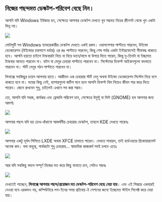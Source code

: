



<h2>নিজের পছন্দমত ডেস্কটপ-পরিবেশ বেছে নিন।</h2>

আপনি যদি Windows ইউজার হন, সেক্ষেত্রে আপনার ডেস্কটপ দেখতে খুব সম্ভবত নিচের স্ক্রীনশট থেকে খুব একটা ভিন্ন নয়।

<img src="Images/windows_vista.jpg" />

মোটামুটি সব Windows ব্যবহারকারীর ডেস্কটপ দেখতে একই রকম। ওয়ালপেপার পাল্টাতে পারবেন, উইন্ডো ডেকোরেশন (উইন্ডোর চারপাশে বর্ডার) এর রঙ পাল্টাতে পারবেন, কিন্তু শেষ পর্যন্ত একটা ইন্টারফেসেই সীমাবদ্ধ থাকতে হবে। আপনি হয়তো চাইলে টাস্কবারটা নিচে না দিয়ে ডানে/বামে বা উপরে দিতে পারেন, কিন্তু দু-তিনটা বা ইচ্ছামত টাস্কবার আনতে পারবেন না। বাটন বা মেনুর চেহারা পাল্টাতে পারবেন না। সিস্টেমের ডিফল্ট আইকনগুলো বদলাতে পারবেন না। স্টার্ট মেনুর গঠন পাল্টাতে পারবেন না।

লিনাক্সে সবকিছুর চয়েস আপনার হাতে। আজীবন এক চেহারার স্টার্ট মেনু অথবা উইন্ডো ডেকোরেশন সিস্টেম নিয়ে বসে থাকতে হবে না। ভয়ের কিছু নেই, ব্যাপারগুলো জটিল মনে হলে আপনি ডিফল্ট থিম নিয়েও জীবন পার করে দিতে পারেন। জেনে রাখবেন শুধু, চাইলেই এখানে সব করা সম্ভব। 

তো, আপনি যদি সহজ, কার্যকর এবং ফ্রেন্ডলি পরিবেশ চান, সেক্ষেত্রে উবুন্টু বা মিন্ট (GNOME) হল আপনার জন্য আদর্শঃ

<img src="Images/ubuntu.jpg"/>

আপনার পছন্দ যদি হয় চোখ-ধাঁধানো আকর্ষনীয় চেহারার ডেস্কটপ, তাহলে KDE দেখতে পারেনঃ

<img src="Images/kde.png" />

আপনার একটু দূর্বল পিসিতে LXDE অথবা XFCE চালাতে পারেন। দেখতে সাধারন, তাই হার্ডওয়্যার রিকোয়ারমেন্ট অনেক কম। বলা বাহুল্য, পার্থক্যটা শুধু চেহারায়... স্বাভাবিক কাজকর্ম সবই চলবে এতেঃ

<img src="Images/xfce.jpg" />

আর যদি সবকিছু বদলে সম্পূর্ণ নিজের মত করে কিছু বানাতে চান, সেটাও সম্ভবঃ

<img src="Images/wm.jpg" />

দেখতেই পাচ্ছেন, <b>লিনাক্সে আপনার পছন্দ/প্রয়োজন মত ডেস্কটপ-পরিবেশ বেছে নেয়া যায়</b>। এবং এই সিদ্ধান্ত একবারই নেওয়া যবে এরকমও নয়, কম্পিউটারে লগ-ইনের সময় প্রতিবার ঐ সেশনের জন্যে ইচ্ছেমত স্টাইল সিলেক্ট করে দেয়া যায়।




